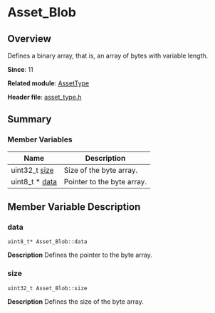 # Asset_Blob


## Overview

Defines a binary array, that is, an array of bytes with variable length.

**Since**: 11

**Related module**: [AssetType](_asset_type.md)

**Header file**: [asset_type.h](asset__type_8h.md)


## Summary


### Member Variables

| Name| Description|
| -------- | -------- |
| uint32_t [size](#size) | Size of the byte array. |
| uint8_t \* [data](#data) | Pointer to the byte array. |


## Member Variable Description


### data

```
uint8_t* Asset_Blob::data
```
**Description**
Defines the pointer to the byte array.


### size

```
uint32_t Asset_Blob::size
```
**Description**
Defines the size of the byte array.

